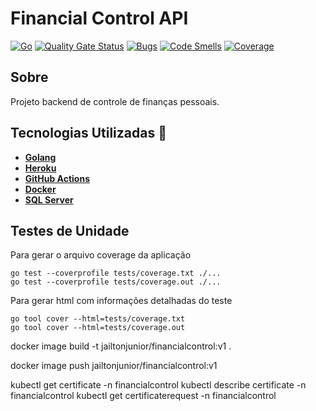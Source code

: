 # Financial Control API

[![Go](https://github.com/JailtonJunior94/financialcontrol-api/actions/workflows/ci-cd.yml/badge.svg)](https://github.com/JailtonJunior94/financialcontrol-api/actions/workflows/ci-cd.yml)
[![Quality Gate Status](https://sonarcloud.io/api/project_badges/measure?project=JailtonJunior94_financialcontrol-api&metric=alert_status)](https://sonarcloud.io/dashboard?id=JailtonJunior94_financialcontrol-api)
[![Bugs](https://sonarcloud.io/api/project_badges/measure?project=JailtonJunior94_financialcontrol-api&metric=bugs)](https://sonarcloud.io/dashboard?id=JailtonJunior94_financialcontrol-api)
[![Code Smells](https://sonarcloud.io/api/project_badges/measure?project=JailtonJunior94_financialcontrol-api&metric=code_smells)](https://sonarcloud.io/dashboard?id=JailtonJunior94_financialcontrol-api)
[![Coverage](https://sonarcloud.io/api/project_badges/measure?project=JailtonJunior94_financialcontrol-api&metric=coverage)](https://sonarcloud.io/dashboard?id=JailtonJunior94_financialcontrol-api)

## Sobre
Projeto backend de controle de finanças pessoais.

## Tecnologias Utilizadas 🚀
* **[Golang](https://golang.org/)**
* **[Heroku](https://dashboard.heroku.com/)**
* **[GitHub Actions](https://docs.github.com/pt/actions)**
* **[Docker](https://www.docker.com/)**
* **[SQL Server](https://www.microsoft.com/pt-br/sql-server/sql-server-2019)**

## Testes de Unidade
Para gerar o arquivo coverage da aplicação
```
go test --coverprofile tests/coverage.txt ./...
go test --coverprofile tests/coverage.out ./...
```
Para gerar html com informações detalhadas do teste
```
go tool cover --html=tests/coverage.txt
go tool cover --html=tests/coverage.out
```

docker image build -t jailtonjunior/financialcontrol:v1 .

docker image push jailtonjunior/financialcontrol:v1

kubectl get certificate -n financialcontrol
kubectl describe certificate -n financialcontrol
kubectl get certificaterequest -n financialcontrol
